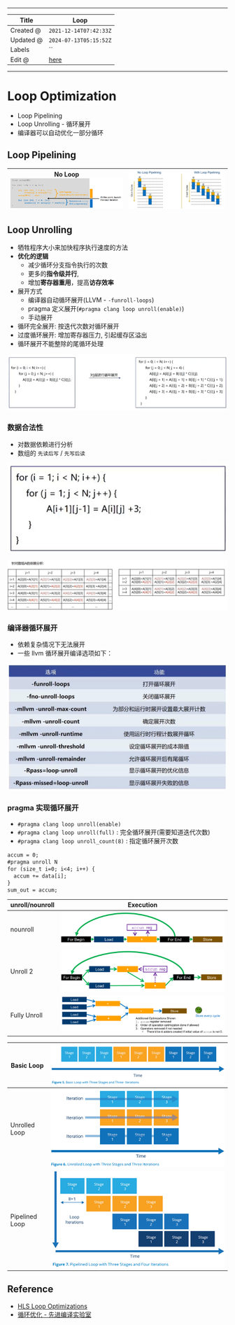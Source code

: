 -----

| Title     | Loop                                              |
| --------- | ------------------------------------------------- |
| Created @ | `2021-12-14T07:42:33Z`                            |
| Updated @ | `2024-07-13T05:15:52Z`                            |
| Labels    | \`\`                                              |
| Edit @    | [here](https://github.com/junxnone/opt/issues/49) |

-----

# Loop Optimization

  - Loop Pipelining
  - Loop Unrolling - 循环展开
  - 编译器可以自动优化一部分循环

## Loop Pipelining

| No Loop![image](media/dfecad3465f2365e02375c942c3c7f6a3a77a447.png) | ![image](media/50e605b1c8725f275b4501ce54313eb111877393.png) |
| ------------------------------------------------------------------- | ------------------------------------------------------------ |

## Loop Unrolling

  - 牺牲程序大小来加快程序执行速度的方法
  - **优化的逻辑**
      - 减少循环分支指令执行的次数
      - 更多的**指令级并行**,
      - 增加**寄存器重用**，提高**访存效率**
  - 展开方式
      - 编译器自动循环展开(LLVM - `-funroll-loops`)
      - pragma 定义展开(`#pragma clang loop unroll(enable)`)
      - 手动展开
  - 循环完全展开: 按迭代次数对循环展开
  - 过度循环展开: 增加寄存器压力, 引起缓存区溢出
  - 循环展开不能整除的尾循环处理

![image](media/ac4f19830eead291729382a3c14111044d42b697.png)

### 数据合法性

  - 对数据依赖进行分析
  - 数组的 `先读后写` / `先写后读`

![image](media/49b02f3d119ccd3b46506b728caf5cf6c80049b5.png)

![image](media/f3ae99c6af8d07617245f1d309ce9ef5f7469979.png)

### 编译器循环展开

  - 依赖复杂情况下无法展开
  - 一些 llvm 循环展开编译选项如下：

![image](media/798781e3ca3655936376f11d45a78f974c11de62.png)

### pragma 实现循环展开

  - `#pragma clang loop unroll(enable)`
  - `#pragma clang loop unroll(full)` : 完全循环展开(需要知道迭代次数)
  - `#pragma clang loop unroll_count(8)` : 指定循环展开次数

<!-- end list -->

    accum = 0;
    #pragma unroll N
    for (size_t i=0; i<4; i++) {
      accum += data[i];
    }
    sum_out = accum;

| unroll/nounroll | Execution                                                    |
| --------------- | ------------------------------------------------------------ |
| nounroll        | ![image](media/d33c5e28b2faf365849f00bc3ef338c611e73257.png) |
| Unroll 2        | ![image](media/1130b47a4c3fa7beb320ce1c8e08e99076a76586.png) |
| Fully Unroll    | ![image](media/6798e907b5b5d17b173235ee435c409cc1074387.png) |

| Basic Loop     | ![image](media/7693eb40490469501a9324ca6585c01d2f94ede6.png) |
| -------------- | ------------------------------------------------------------ |
| Unrolled Loop  | ![image](media/3e3748cecb650978d5f0525adf40d9049c27b74b.png) |
| Pipelined Loop | ![image](media/a243279ed12372f5cf9183ed43b9e9535c69e628.png) |

## Reference

  - [HLS Loop
    Optimizations](https://learning.intel.com/developer/learn/course/external/view/elearning/242/hls-loop-optimizations-part-3-of-7)
  - [循环优化 -
    先进编译实验室](https://space.bilibili.com/1540261574/channel/collectiondetail?sid=693322)
